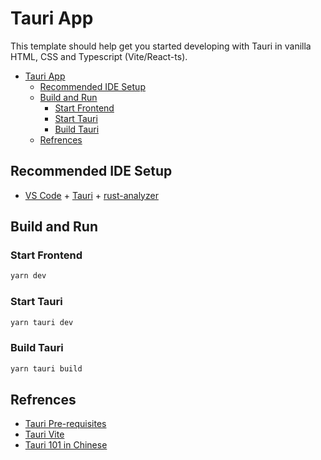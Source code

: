 # Tauri App  

This template should help get you started developing with Tauri in vanilla HTML, CSS and Typescript (Vite/React-ts).

- [Tauri App](#tauri-app)
  - [Recommended IDE Setup](#recommended-ide-setup)
  - [Build and Run](#build-and-run)
    - [Start Frontend](#start-frontend)
    - [Start Tauri](#start-tauri)
    - [Build Tauri](#build-tauri)
  - [Refrences](#refrences)

## Recommended IDE Setup

- [VS Code](https://code.visualstudio.com/) + [Tauri](https://marketplace.visualstudio.com/items?itemName=tauri-apps.tauri-vscode) + [rust-analyzer](https://marketplace.visualstudio.com/items?itemName=rust-lang.rust-analyzer)


## Build and Run

### Start Frontend

```bash
yarn dev
```

### Start Tauri  
```bash
yarn tauri dev
```

### Build Tauri  
```bash
yarn tauri build
```
 
## Refrences

- [Tauri Pre-requisites](https://tauri.app/v1/guides/getting-started/prerequisites)
- [Tauri Vite](https://tauri.app/v1/guides/getting-started/setup/vite)
- [Tauri 101 in Chinese](https://mp.weixin.qq.com/s?__biz=MzIzNjE2NTI3NQ==&mid=2247485292&idx=1&sn=6fa31889f3cc534f727540a670889490&chksm=e8dd4698dfaacf8e05c7cc0da0a4e81743456a5535e9c7e75274a0df874833ae49b1055834e1&cur_album_id=2593843659863752704&scene=189#wechat_redirect)